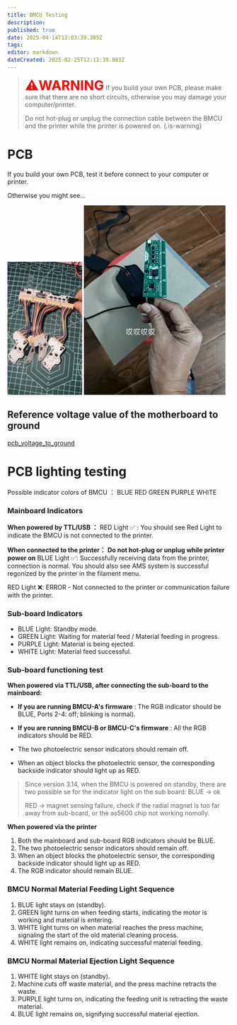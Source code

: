 ```yaml
---
title: BMCU Testing
description: 
published: true
date: 2025-04-14T12:03:39.385Z
tags: 
editor: markdown
dateCreated: 2025-02-25T12:11:39.883Z
---
```


> <span style="color:red; font-size:30px;"><b>⚠️WARNING</b></span>
> If you build your own PCB, please make sure that there are no short circuits, otherwise you may damage your computer/printer.
>
> Do not hot-plug or unplug the connection cable between the BMCU and the printer while the printer is powered on.
{.is-warning}

# PCB
If you build your own PCB, test it before connect to your computer or printer.

Otherwise you might see...

![pcb_firework1](/assets/images/gif/1.gif) ![pcb_firework2](/assets/images/gif/2.gif)


## Reference voltage value of the motherboard to ground
[pcb_voltage_to_ground](/BMCU/pcb_voltage_to_ground)

# PCB lighting testing

Possible indicator colors of BMCU ：
<span class="indicator indicator-blue">BLUE</span>  <span class="indicator indicator-red">RED</span>  <span class="indicator indicator-green">GREEN</span>  <span class="indicator indicator-purple">PURPLE</span>  <span class="indicator indicator-white">WHITE</span>

### Mainboard Indicators

**When powered by TTL/USB ：** 
<span class="indicator indicator-red">RED</span> Light ✅ : You should see Red Light to indicate the BMCU is not connected to the printer.

**When connected to the printer：** **Do not hot-plug or unplug while printer power on**
<span class="indicator indicator-blue">BLUE</span> Light ✅: Successfully receiving data from the printer, connection is normal. 
You should also see AMS system is successful regonized by the printer in the filament menu.


<span class="indicator indicator-red">RED</span> Light ❌: ERROR - Not connected to the printer or communication failure with the printer.



### Sub-board Indicators
- <span class="indicator indicator-blue">BLUE</span> Light: Standby mode.
- <span class="indicator indicator-green">GREEN</span> Light: Waiting for material feed / Material feeding in progress.
- <span class="indicator indicator-purple">PURPLE</span> Light: Material is being ejected.
- <span class="indicator indicator-white">WHITE</span> Light: Material feed successful.

### Sub-board functioning test

**When powered via TTL/USB, after connecting the sub-board to the mainboard:**
 
- **If you are running BMCU-A's firmware** : The RGB indicator should be <span class="indicator indicator-blue">BLUE</span>, Ports 2-4: off; blinking is normal).
- **If you are running BMCU-B or BMCU-C's firmware** : All the RGB indicators should be <span class="indicator indicator-red">RED</span>.

- The two photoelectric sensor indicators should remain off.
- When an object blocks the photoelectric sensor, the corresponding backside indicator should light up as <span class="indicator indicator-red">RED</span>.

> Since version 3.14, when the BMCU is powered on standby, there are two possible se for the indicator light on the sub board: 
> <span class="indicator indicator-blue">BLUE</span> -> ok
> 
> <span class="indicator indicator-red">RED</span> -> magnet sensing failure, check if the radial magnet is too far away from sub-board, or the as5600 chip not working nomolly.

**When powered via the printer**
1. Both the mainboard and sub-board RGB indicators should be <span class="indicator indicator-blue">BLUE</span>.
1. The two photoelectric sensor indicators should remain off.
1. When an object blocks the photoelectric sensor, the corresponding backside indicator should light up as <span class="indicator indicator-red">RED</span>.
1. The RGB indicator should remain <span class="indicator indicator-blue">BLUE</span>.


### BMCU Normal Material Feeding Light Sequence
1. <span class="indicator indicator-blue">BLUE</span> light stays on (standby).
1. <span class="indicator indicator-green">GREEN</span> light turns on when feeding starts, indicating the motor is working and material is entering.
1. <span class="indicator indicator-white">WHITE</span> light turns on when material reaches the press machine, signaling the start of the old material cleaning process.
1. <span class="indicator indicator-white">WHITE</span> light remains on, indicating successful material feeding.

### BMCU Normal Material Ejection Light Sequence
1. <span class="indicator indicator-white">WHITE</span> light stays on (standby).
1. Machine cuts off waste material, and the press machine retracts the waste.
1. <span class="indicator indicator-purple">PURPLE</span> light turns on, indicating the feeding unit is retracting the waste material.
1. <span class="indicator indicator-blue">BLUE</span> light remains on, signifying successful material ejection.